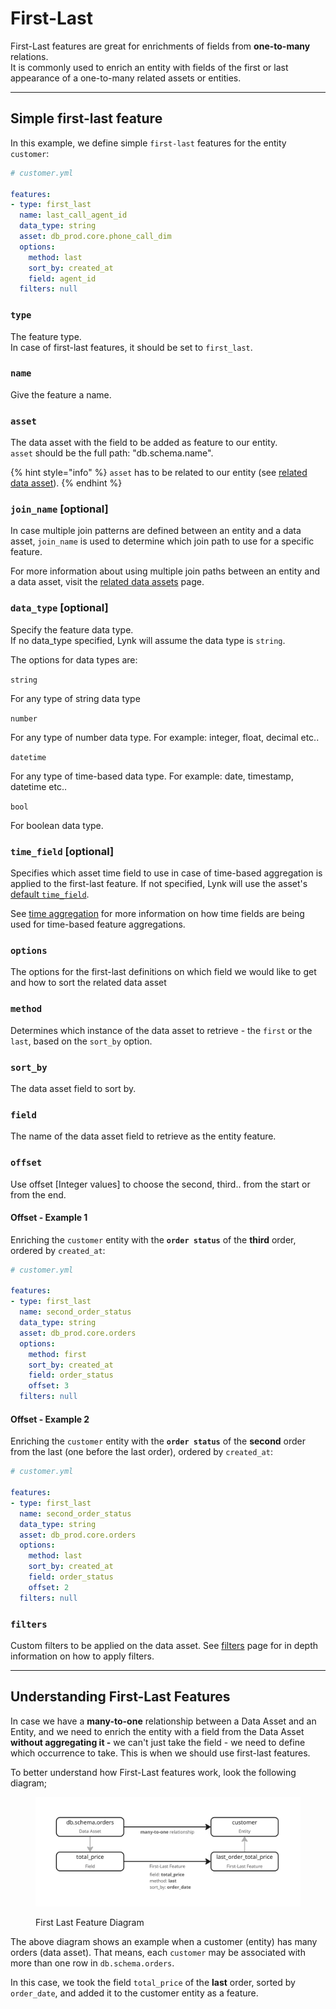 # First-Last

First-Last features are great for enrichments of fields from **one-to-many** relations.\
It is commonly used to enrich an entity with fields of the first or last appearance of a one-to-many related assets or entities.

***

## Simple first-last feature

In this example, we define simple `first-last` features for the entity `customer`:

```yaml
# customer.yml

features:
- type: first_last
  name: last_call_agent_id
  data_type: string
  asset: db_prod.core.phone_call_dim
  options:
    method: last
    sort_by: created_at
    field: agent_id
  filters: null
```

### `type`

The feature type. \
In case of first-last features, it should be set to `first_last`.

### `name`

Give the feature a name.

### `asset`

The data asset with the field to be added as feature to our entity.\
`asset` should be the full path: "db.schema.name".

{% hint style="info" %}
`asset` has to be related to our entity (see [related data asset](../relationships/related-data-assets.md)).
{% endhint %}

### `join_name` \[optional]

In case multiple join patterns are defined between an entity and a data asset, `join_name` is used to determine which join path to use for a specific feature.

For more information about using multiple join paths between an entity and a data asset, visit the [related data assets](../relationships/related-data-assets.md#name-optional) page.

### `data_type` \[optional]

Specify the feature data type. \
If no data\_type specified, Lynk will assume the data type is `string`.

The options for data types are:

`string`

For any type of string data type

`number`

For any type of number data type. For example: integer, float, decimal etc..

`datetime`&#x20;

For any type of time-based data type. For example: date, timestamp, datetime etc..

`bool`

For boolean data type.

### `time_field` \[optional]

Specifies which asset time field to use in case of time-based aggregation is applied to the first-last feature. If not specified, Lynk will use the asset's [default `time_field`](../data-assets.md#time_field-optional).

See [time aggregation](../time-aggregation.md) for more information on how time fields are being used for time-based feature aggregations.

### `options`

The options for the first-last definitions on which field we would like to get and how to sort the related data asset

### `method`

Determines which instance of the data asset to retrieve - the `first` or the `last`, based on the `sort_by` option.

### `sort_by`

The data asset field to sort by.

### `field`

The name of the data asset field to retrieve as the entity feature.

### `offset`

Use offset \[Integer values] to choose the second, third.. from the start or from the end.

#### Offset - Example 1

Enriching the `customer` entity with the **`order status`** of the **third** order, ordered by `created_at`:

```yaml
# customer.yml

features:
- type: first_last
  name: second_order_status
  data_type: string
  asset: db_prod.core.orders
  options:
    method: first
    sort_by: created_at
    field: order_status
    offset: 3
  filters: null
```

#### Offset - Example 2

Enriching the `customer` entity with the **`order status`** of the **second** order from the last (one before the last order), ordered by `created_at`:

```yaml
# customer.yml

features:
- type: first_last
  name: second_order_status
  data_type: string
  asset: db_prod.core.orders
  options:
    method: last
    sort_by: created_at
    field: order_status
    offset: 2
  filters: null
```

### `filters`

Custom filters to be applied on the data asset. See [filters](filters.md) page for in depth information on how to apply filters.

***

## Understanding First-Last Features

In case we have a **many-to-one** relationship between a Data Asset and an Entity, and we need to enrich the entity with a field from the Data Asset **without aggregating it -** we can't just take the field - we need to define which occurrence to take. This is when we should use first-last features.

To better understand how First-Last features work, look the following diagram;

<figure><img src="../../../.gitbook/assets/image (1).png" alt=""><figcaption><p>First Last Feature Diagram</p></figcaption></figure>

The above diagram shows an example when a customer (entity) has many orders (data asset). That means, each `customer` may be associated with more than one row in `db.schema.orders`.

In this case, we took the field `total_price` of the **last** order, sorted by `order_date`, and added it to the customer entity as a feature.
